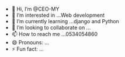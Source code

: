 - 👋 Hi, I’m @CEO-MY
- 👀 I’m interested in ...Web development 
- 🌱 I’m currently learning ...django and Python 
- 💞️ I’m looking to collaborate on ...
- 📫 How to reach me ...0534054860
- 😄 Pronouns: ...
- ⚡ Fun fact: ...

<!---
CEO-MY/CEO-MY is a ✨ special ✨ repository because its `README.md` (this file) appears on your GitHub profile.
You can click the Preview link to take a look at your changes.
--->
